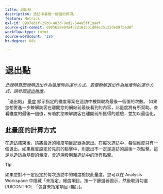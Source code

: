 ```yaml
---
title: 退出點
description: 造訪中最後一個值的例項。
feature: Metrics
exl-id: 0997ed1f-29b0-403d-9ed2-644a5ff19aef
source-git-commit: d095628e94a45221815b1d08e35132de09f5ed8f
workflow-type: tm+mt
source-wordcount: '186'
ht-degree: 88%

---
```


# 退出點

*此說明頁面說明退出作為量度時的運作方式。若要瞭解退出作為維度時的運作方式，請參閱[退出維度](../dimensions/exit-dimensions.md)。*

「退出點」 [量度](overview.md) 顯示指定的維度專案在造訪中被擷取為最後一個值的次數。 如果您想要進一步瞭解訪客在離開您的網站前最後看到的內容，此量度將有所幫助。查看維度的最後一個值，有助於您瞭解訪客在離開前所獲得的體驗，並加以最佳化。

## 此量度的計算方式

在[造訪](visits.md)結束後，請將最近的維度項目記錄為退出。在每次造訪中，每個維度只有一個退出。如果維度設定於先前的點擊中，則退出不一定是造訪的最後一次點擊。這是以造訪為基礎的量度，會追溯套用至造訪中的所有點擊。

>[!TIP]
>
>如果您對不一定設定於每次造訪中的維度檢視此量度，您可以在 Analysis Workspace 中隱藏「未指定」維度項目。按一下篩選器圖示，然後取消勾選[!UICONTROL 「包含未指定項目 (無)」]。

